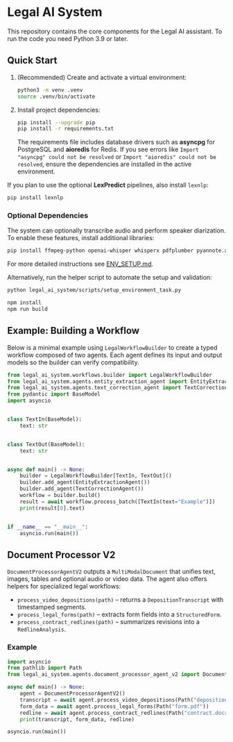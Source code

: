 # Legal AI System

This repository contains the core components for the Legal AI assistant. To run the code you need Python 3.9 or later.

## Quick Start

1. (Recommended) Create and activate a virtual environment:
   ```bash
   python3 -m venv .venv
   source .venv/bin/activate
   ```
2. Install project dependencies:
   ```bash
   pip install --upgrade pip
   pip install -r requirements.txt
   ```
   The requirements file includes database drivers such as **asyncpg** for PostgreSQL and **aioredis** for Redis. If you see errors like `Import "asyncpg" could not be resolved` or `Import "aioredis" could not be resolved`, ensure the dependencies are installed in the active environment.

If you plan to use the optional **LexPredict** pipelines, also install `lexnlp`:
```bash
pip install lexnlp
```

### Optional Dependencies

The system can optionally transcribe audio and perform speaker diarization. To
enable these features, install additional libraries:

```bash
pip install ffmpeg-python openai-whisper whisperx pdfplumber pyannote.audio
```

For more detailed instructions see [ENV_SETUP.md](ENV_SETUP.md).

Alternatively, run the helper script to automate the setup and validation:
```bash
python legal_ai_system/scripts/setup_environment_task.py
```

```bash
npm install
npm run build
```

## Example: Building a Workflow

Below is a minimal example using `LegalWorkflowBuilder` to create a typed
workflow composed of two agents.  Each agent defines its input and output
models so the builder can verify compatibility.

```python
from legal_ai_system.workflows.builder import LegalWorkflowBuilder
from legal_ai_system.agents.entity_extraction_agent import EntityExtractionAgent
from legal_ai_system.agents.text_correction_agent import TextCorrectionAgent
from pydantic import BaseModel
import asyncio


class TextIn(BaseModel):
    text: str


class TextOut(BaseModel):
    text: str


async def main() -> None:
    builder = LegalWorkflowBuilder[TextIn, TextOut]()
    builder.add_agent(EntityExtractionAgent())
    builder.add_agent(TextCorrectionAgent())
    workflow = builder.build()
    result = await workflow.process_batch([TextIn(text="Example")])
    print(result[0].text)


if __name__ == "__main__":
    asyncio.run(main())
```


## Document Processor V2

`DocumentProcessorAgentV2` outputs a `MultiModalDocument` that unifies text, images, tables and optional audio or video data. The agent also offers helpers for specialized legal workflows:

- `process_video_depositions(path)` &ndash; returns a `DepositionTranscript` with timestamped segments.
- `process_legal_forms(path)` &ndash; extracts form fields into a `StructuredForm`.
- `process_contract_redlines(path)` &ndash; summarizes revisions into a `RedlineAnalysis`.

### Example

```python
import asyncio
from pathlib import Path
from legal_ai_system.agents.document_processor_agent_v2 import DocumentProcessorAgentV2

async def main() -> None:
    agent = DocumentProcessorAgentV2()
    transcript = await agent.process_video_depositions(Path("deposition.mp4"))
    form_data = await agent.process_legal_forms(Path("form.pdf"))
    redline = await agent.process_contract_redlines(Path("contract.docx"))
    print(transcript, form_data, redline)

asyncio.run(main())
```

